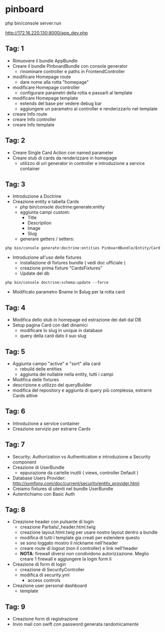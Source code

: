 pinboard
========
php bin/console server:run

http://172.16.220.130:8000/app_dev.php

Tag: 1
------
- Rimuovere il bundle AppBundle
- Creare il bundle PinboardBundle con console generator
    - rinominare controller e paths in FrontendController
- modificare Homepage route
    - dare nome alla rotta "homepage"
- modificare Homepage controller
    - configurare parametri della rotta e passarli al template
- modificare Homepage template
    - extends del base per vedere debug bar
    - aggiungere un parametro al controller e renderizzarlo nel template
- creare Info route
- creare Info controller
- creare Info template

Tag: 2
------
- Creare Single Card Action con named parameter
- Creare stub di cards da renderizzare in homepage
    - utilizzo di url generator in controller e introduzione a service container
    
Tag: 3
------
- Introduzione a Doctrine
- Creazione entity e tabella Cards
    - php bin/console doctrine:generate:entity
    - aggiunta campi custom:
        - Title
        - Description
        - Image
        - Slug
    - generare getters / setters:
```{r, engine='bash', count_lines}
php bin/console generate:doctrine:entities PinboardBundle/Entity/Card
```    
- Introduzione all'uso delle fixtures
    - installazione di fixtures bundle ( vedi doc ufficiale )
    - creazione prima fixture "CardsFixtures"
    - Update del db
```{r, engine='bash', count_lines}
php bin/console doctrine:schema:update --force
```        
- Modificato parametro $name in $slug per la rotta card

Tag: 4
------
- Modifica dello stub in homepage ed estrazione dei dati dal DB  
- Setup pagina Card con dati dinamici
    - modificare lo slug in unique in database 
    - query della card dato il suo slug

Tag: 5
------
- Aggiunta campo "active" e "sort" alla card
    - rebuild delle entities
    - aggiunta dei nullable nella entity, tutti i campi
- Modifica delle fixtures
- descrizione e utilizzo del queryBuilder
- modifica del repository e aggiunta di query più complessa, estrarre Cards attive
    

Tag: 6
------
- Introduzione a service container
- Creazione servizio per estrarre Cards

Tag: 7
------
- Security: Authorization vs Authentication e introduzione a Security component
- Creazione di UserBundle
    - eppurazione da cartelle inutili ( views, controller Default )
- Database Users Provider: http://symfony.com/doc/current/security/entity_provider.html 
- Creiamo fixtures di utenti nel bundle UserBundle
- Autentichiamo con Basic Auth

Tag: 8
------
- Creazione header con pulsante di login
    - creazione Partials/_header.html.twig
    - creazione layout.html.twig per usare nostro layout dentro a bundle
    - modifica di tutti i template gia creati per estendere questo
    - se sono loggato mostro il nickname nell'header
    - creare route di logout (non il controller) e link nell'header
    - **NOTA**: firewall diversi non condividono autorizzazione. Meglio creare 1 firewall e aggiungere la login form li
- Creazione di form di login
    - creazione di SecurityController
    - modifica di security.yml
        - access controls
- Creazione user personal dashboard
    - template

Tag: 9 
------
- Creazione form di registrazione
- Invio mail con swift con password generata randomicamente




    

 
    
    
